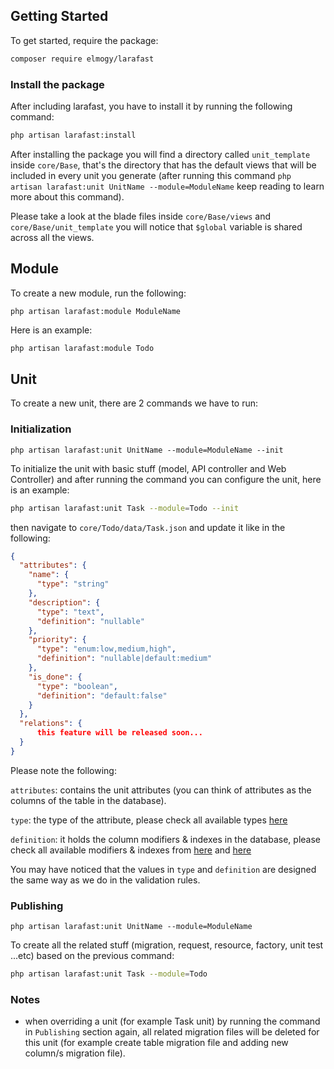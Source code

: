 ## Getting Started

To get started, require the package:

```bash
composer require elmogy/larafast
```

### Install the package

After including larafast, you have to install it by running the following command:

```bash
php artisan larafast:install
```

After installing the package you will find a directory called `unit_template` inside `core/Base`, that's the directory that has the default views that will be included in every unit you generate (after running this command `php artisan larafast:unit UnitName --module=ModuleName` keep reading to learn more about this command).

Please take a look at the blade files inside `core/Base/views` and `core/Base/unit_template` you will notice that `$global` variable is shared across all the views.

## Module

To create a new module, run the following:

`php artisan larafast:module ModuleName`

Here is an example:

```bash
php artisan larafast:module Todo
```

## Unit

To create a new unit, there are 2 commands we have to run:

### Initialization

`php artisan larafast:unit UnitName --module=ModuleName --init`

To initialize the unit with basic stuff (model, API controller and Web Controller) and after running the command you can configure the unit, here is an example:

```bash
php artisan larafast:unit Task --module=Todo --init
```

then navigate to `core/Todo/data/Task.json` and update it like in the following:

```json
{
  "attributes": {
    "name": {
      "type": "string"
    },
    "description": {
      "type": "text",
      "definition": "nullable"
    },
    "priority": {
      "type": "enum:low,medium,high",
      "definition": "nullable|default:medium"
    },
    "is_done": {
      "type": "boolean",
      "definition": "default:false"
    }
  },
  "relations": {
      this feature will be released soon...
  }
}
```

Please note the following:

`attributes`: contains the unit attributes (you can think of attributes as the columns of the table in the database).

`type`: the type of the attribute, please check all available types [here](https://laravel.com/docs/8.x/migrations#available-column-types)

`definition`: it holds the column modifiers & indexes in the database, please check all available modifiers & indexes from [here](https://laravel.com/docs/8.x/migrations#column-modifiers) and [here](https://laravel.com/docs/8.x/migrations#available-index-types)

You may have noticed that the values in `type` and `definition` are designed the same way as we do in the validation rules.

### Publishing

`php artisan larafast:unit UnitName --module=ModuleName`

To create all the related stuff (migration, request, resource, factory, unit test ...etc) based on the previous command:

```bash
php artisan larafast:unit Task --module=Todo
```

### Notes

* when overriding a unit (for example Task unit) by running the command in `Publishing` section again, all related migration files will be deleted for this unit (for example create table migration file and adding new column/s migration file).
